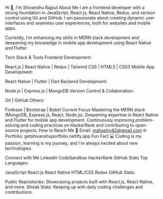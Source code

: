 Hi 👋, I'm Shivanshu Rajput
About Me
I am a frontend developer with a strong foundation in JavaScript, React.js, React Native, Redux, and version control using Git and GitHub. I am passionate about creating dynamic user interfaces and seamless user experiences, both for websites and mobile apps.

Currently, I'm enhancing my skills in MERN stack development and deepening my knowledge in mobile app development using React Native and Flutter.

Tech Stack & Tools
Frontend Development:

React.js | React Native | Redux | Tailwind CSS | HTML5 | CSS3
Mobile App Development:

React Native | Flutter | Dart
Backend Development:

Node.js | Express.js | MongoDB
Version Control & Collaboration:

Git | GitHub
Others:

Firebase | Bootstrap | Babel
Current Focus
Mastering the MERN stack (MongoDB, Express.js, React, Node.js).
Deepening expertise in React Native and Flutter for mobile app development.
Continuously improving problem-solving and coding practices on HackerRank and contributing to open-source projects.
How to Reach Me
📧 Email: mahashiv82@gmail.com
🌐 Portfolio: getshivanshuportfolio.netlify.app
Fun Fact
💻 Coding is my passion, learning is my journey, and I'm always excited about new technologies.

Connect with Me
LinkedIn
CodeSandbox
HackerRank
GitHub Stats
Top Languages:

JavaScript
React.js
React Native
HTML/CSS
Redux
GitHub Stats:

Public Repositories: Showcasing projects built with React.js, React Native, and more.
Streak Stats: Keeping up with daily coding challenges and contributions.
